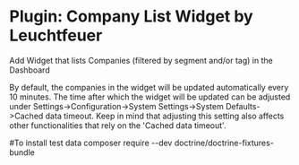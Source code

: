 # Plugin: Company List Widget by Leuchtfeuer
Add Widget that lists Companies (filtered by segment and/or tag) in the Dashboard

By default, the companies in the widget will be updated automatically every 10 minutes. 
The time after which the widget will be updated can be adjusted under Settings->Configuration->System Settings->System Defaults->Cached data timeout. 
Keep in mind that adjusting this setting also affects other functionalities that rely on the 'Cached data timeout'.


#To install test data
composer require --dev doctrine/doctrine-fixtures-bundle
